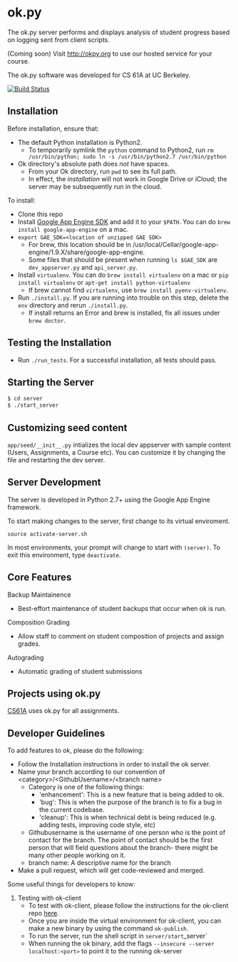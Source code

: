 ok.py
=====

The ok.py server performs and displays analysis of student progress
based on logging sent from client scripts.

(Coming soon) Visit http://okpy.org to use our hosted service for your course.

The ok.py software was developed for CS 61A at UC Berkeley.

[![Build Status](https://travis-ci.org/Cal-CS-61A-Staff/ok.svg?branch=master)](https://travis-ci.org/Cal-CS-61A-Staff/ok)

Installation
-------------

Before installation, ensure that:
* The default Python installation is Python2.
  - To temporarily symlink the `python` command to Python2, run `rm /usr/bin/python; sudo ln -s /usr/bin/python2.7 /usr/bin/python`
* Ok directory's absolute path does *not* have spaces.
  - From your Ok directory, run `pwd` to see its full path.
  - In effect, the *installation* will not work in Google Drive or iCloud; the server may be subsequently run in the cloud.

To install:
* Clone this repo
* Install [Google App Engine SDK](https://developers.google.com/appengine/downloads) and add it to your `$PATH`. You can do `brew install google-app-engine` on a mac.
* `export GAE_SDK=<location of unzipped GAE SDK>`
  - For brew, this location should be in /usr/local/Cellar/google-app-engine/1.9.X/share/google-app-engine.
  - Some files that should be present when running `ls $GAE_SDK` are `dev_appserver.py` and `api_server.py`.
* Install `virtualenv`. You can do `brew install virtualenv` on a mac or `pip install virtualenv` or `apt-get install python-virtualenv`
  - If brew cannot find `virtualenv`, use `brew install pyenv-virtualenv`.
* Run `./install.py`. If you are running into trouble on this step, delete the `env` directory and rerun `./install.py`.
  - If install returns an Error and brew is installed, fix all issues under `brew doctor`.

Testing the Installation
------------------------
* Run `./run_tests`. For a successful installation, all tests should pass.

Starting the Server
-------------
```bash
$ cd server
$ ./start_server
```

Customizing seed content
-------------------
`app/seed/__init__.py` intializes the local dev appserver with sample content (Users, Assignments, a Course etc). You can customize it by changing the file and restarting the dev server.

Server Development
------------------

The server is developed in Python 2.7+ using the Google App Engine framework.

To start making changes to the server, first change to its virtual enviroment.

``source activate-server.sh``

In most environments, your prompt will change to start with ``(server)``.
To exit this environment, type ``deactivate``.

Core Features
-------------

Backup Maintainence
- Best-effort maintenance of student backups that occur when ok is run.

Composition Grading
- Allow staff to comment on student composition of projects and assign grades.

Autograding
- Automatic grading of student submissions

Projects using ok.py
--------------------

[CS61A](cs61a.org) uses ok.py for all assignments.

Developer Guidelines
--------------------

To add features to ok, please do the following:

- Follow the Installation instructions in order to install the ok server.
- Name your branch according to our convention of &lt;category&gt;/&lt;GithubUsername&gt;/&lt;branch name&gt;
  * Category is one of the following things:
    - 'enhancement': This is a new feature that is being added to ok.
    - 'bug': This is when the purpose of the branch is to fix a bug in the current codebase.
    - 'cleanup': This is when technical debt is being reduced (e.g. adding tests, improving code style, etc)
  * Githubusername is the username of one person who is the point of contact for the branch. The point of contact should be the first person that will field questions about the branch- there might be many other people working on it.
  * branch name: A descriptive name for the branch
- Make a pull request, which will get code-reviewed and merged.

Some useful things for developers to know:

1. Testing with ok-client
   - To test with ok-client, please follow the instructions for the ok-client repo [here](https://github.com/Cal-CS-61A-Staff/ok-client).
   - Once you are inside the virtual environment for ok-client, you can make a new binary by using the command `ok-publish`.
   - To run the server, run the shell script in `server/start`_server`
   - When running the ok binary, add the flags `--insecure --server localhost:<port>` to point it to the running ok-server

